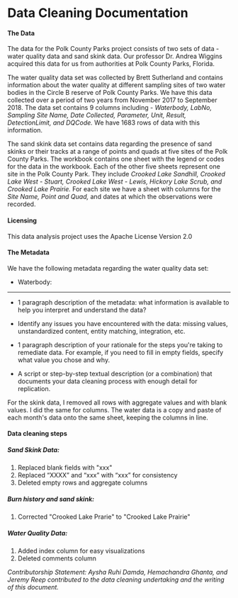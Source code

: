 # Data Cleaning Documentation

#### The Data
The data for the Polk County Parks project consists of two sets of data - water quality data and sand skink data. Our professor Dr. Andrea Wiggins acquired this data for us from authorities at Polk County Parks, Florida. 

The water quality data set was collected by Brett Sutherland and contains information about the water quality at different sampling sites of two water bodies in the Circle B reserve of Polk County Parks. We have this data collected over a period of two years from November 2017 to September 2018. The data set contains 9 columns including - _Waterbody, LabNo, Sampling Site Name, Date Collected, Parameter, Unit, Result, DetectionLimit, and DQCode._ We have 1683 rows of data with this information.

The sand skink data set contains data regarding the presence of sand skinks or their tracks at a range of points and quads at five sites of the Polk County Parks. The workbook contains one sheet with the legend or codes for the data in the workbook. Each of the other five sheets represent one site in the Polk County Park. They include _Crooked Lake Sandhill, Crooked Lake West - Stuart, Crooked Lake West - Lewis, Hickory Lake Scrub, and Crooked Lake Prairie._ For each site we have a sheet with columns for the _Site Name, Point and Quad,_ and dates at which the observations were recorded. 

#### Licensing
This data analysis project uses the Apache License Version 2.0

#### The Metadata
We have the following metadata regarding the water quality data set:
* Waterbody: 

___
* 1 paragraph description of the metadata: what information is available to help you interpret and understand the data?

* Identify any issues you have encountered with the data: missing values, unstandardized content, entity matching, integration, etc.

* 1 paragraph description of your rationale for the steps you're taking to remediate data. For example, if you need to fill in empty fields, specify what value you chose and why.

* A script or step-by-step textual description (or a combination) that documents your data cleaning process with enough detail for replication.

For the skink data, I removed all rows with aggregate values and with blank values. I did the same for columns. 
The water data is a copy and paste of each month's data onto the same sheet, keeping the columns in line.

#### Data cleaning steps
##### Sand Skink Data:
1. Replaced blank fields with "xxx"
2. Replaced “XXXX” and “xxx” with “xxx” for consistency
3. Deleted empty rows and aggregate columns

##### Burn history and sand skink:
1. Corrected "Crooked Lake Prarie" to "Crooked Lake Prairie"

##### Water Quality Data:
1. Added index column for easy visualizations
2. Deleted comments column 


_Contributorship Statement: Aysha Ruhi Damda, Hemachandra Ghanta, and Jeremy Reep contributed to the data cleaning undertaking and the writing of this document._
